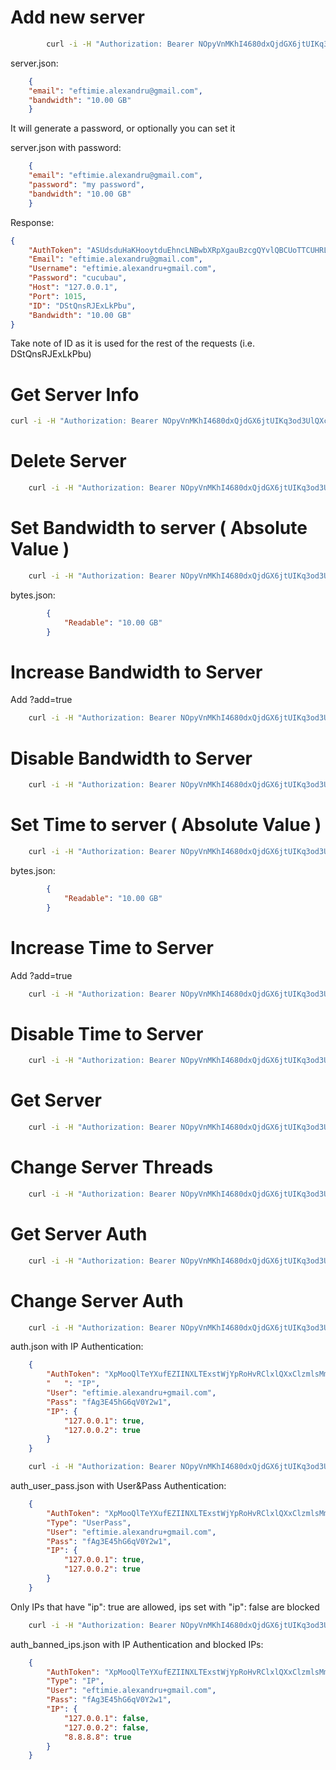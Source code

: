 # Add new server
```bash
        curl -i -H "Authorization: Bearer NOpyVnMKhI4680dxQjdGX6jtUIKq3od3UlQXcQDVrRkCCDuiv2gzDs7ryniuffgwmJO1IqGf" -X PUT -H "Content-Type: application/json" --data @server.json http://127.0.0.1:65001/server
```


server.json:
```json
    {
    "email": "eftimie.alexandru@gmail.com",
    "bandwidth": "10.00 GB"
    }
```


It will generate a password, or optionally you can set it

server.json with password:
```json
    {
    "email": "eftimie.alexandru@gmail.com",
    "password": "my password",
    "bandwidth": "10.00 GB"
    }
```

Response:
```json
{
    "AuthToken": "ASUdsduHaKHooytduEhncLNBwbXRpXgauBzcgQYvlQBCUoTTCUHRLBynlqCmXWs",
    "Email": "eftimie.alexandru@gmail.com",
    "Username": "eftimie.alexandru+gmail.com",
    "Password": "cucubau",
    "Host": "127.0.0.1",
    "Port": 1015,
    "ID": "DStQnsRJExLkPbu",
    "Bandwidth": "10.00 GB"
}
```

Take note of ID as it is used for the rest of the requests (i.e. DStQnsRJExLkPbu)

# Get Server Info
```bash
curl -i -H "Authorization: Bearer NOpyVnMKhI4680dxQjdGX6jtUIKq3od3UlQXcQDVrRkCCDuiv2gzDs7ryniuffgwmJO1IqGf" http://127.0.0.1:65001/server/DStQnsRJExLkPbu
```

# Delete Server
```bash
    curl -i -H "Authorization: Bearer NOpyVnMKhI4680dxQjdGX6jtUIKq3od3UlQXcQDVrRkCCDuiv2gzDs7ryniuffgwmJO1IqGf" -X DELETE -H "Content-Type: application/json" http://127.0.0.1:65001/server/DStQnsRJExLkPbu
```



# Set Bandwidth to server ( Absolute Value )
```bash
    curl -i -H "Authorization: Bearer NOpyVnMKhI4680dxQjdGX6jtUIKq3od3UlQXcQDVrRkCCDuiv2gzDs7ryniuffgwmJO1IqGf" -X PUT -H "Content-Type: application/json" --data @bytes.json http://127.0.0.1:65001/bandwidth/DStQnsRJExLkPbu
```

bytes.json:
```json
        {
            "Readable": "10.00 GB"
        }
```

# Increase Bandwidth to Server
Add ?add=true
```bash
    curl -i -H "Authorization: Bearer NOpyVnMKhI4680dxQjdGX6jtUIKq3od3UlQXcQDVrRkCCDuiv2gzDs7ryniuffgwmJO1IqGf" -X PUT -H "Content-Type: application/json" --data @bytes.json http://127.0.0.1:65001/bandwidth/WDlyeoxKtfNzeRl\?add\=true
```

# Disable Bandwidth to Server
```bash
    curl -i -H "Authorization: Bearer NOpyVnMKhI4680dxQjdGX6jtUIKq3od3UlQXcQDVrRkCCDuiv2gzDs7ryniuffgwmJO1IqGf" -X PUT -H "Content-Type: application/json" --data '{}' http://127.0.0.1:65001/bandwidth/DStQnsRJExLkPbu
```


# Set Time to server ( Absolute Value )
```bash
    curl -i -H "Authorization: Bearer NOpyVnMKhI4680dxQjdGX6jtUIKq3od3UlQXcQDVrRkCCDuiv2gzDs7ryniuffgwmJO1IqGf" -X PUT -H "Content-Type: application/json" --data @bytes.json http://127.0.0.1:65001/time/DStQnsRJExLkPbu
```

bytes.json:
```json
        {
            "Readable": "10.00 GB"
        }
```

# Increase Time to Server
Add ?add=true
```bash
    curl -i -H "Authorization: Bearer NOpyVnMKhI4680dxQjdGX6jtUIKq3od3UlQXcQDVrRkCCDuiv2gzDs7ryniuffgwmJO1IqGf" -X PUT -H "Content-Type: application/json" --data @bytes.json http://127.0.0.1:65001/time/WDlyeoxKtfNzeRl\?add\=true
```

# Disable Time to Server
```bash
    curl -i -H "Authorization: Bearer NOpyVnMKhI4680dxQjdGX6jtUIKq3od3UlQXcQDVrRkCCDuiv2gzDs7ryniuffgwmJO1IqGf" -X PUT -H "Content-Type: application/json" --data '{}' http://127.0.0.1:65001/time/DStQnsRJExLkPbu
```


# Get Server    
```bash
    curl -i -H "Authorization: Bearer NOpyVnMKhI4680dxQjdGX6jtUIKq3od3UlQXcQDVrRkCCDuiv2gzDs7ryniuffgwmJO1IqGf" http://127.0.0.1:65001/threads/DStQnsRJExLkPbu
```

# Change Server Threads
```bash
    curl -i -H "Authorization: Bearer NOpyVnMKhI4680dxQjdGX6jtUIKq3od3UlQXcQDVrRkCCDuiv2gzDs7ryniuffgwmJO1IqGf" -X PUT -H "Content-Type: application/json" --data @threads.json http://127.0.0.1:65001/threads/DStQnsRJExLkPbu
```



# Get Server Auth
```bash
    curl -i -H "Authorization: Bearer NOpyVnMKhI4680dxQjdGX6jtUIKq3od3UlQXcQDVrRkCCDuiv2gzDs7ryniuffgwmJO1IqGf" http://127.0.0.1:65001/auth/DStQnsRJExLkPbu
```

# Change Server Auth
```bash
    curl -i -H "Authorization: Bearer NOpyVnMKhI4680dxQjdGX6jtUIKq3od3UlQXcQDVrRkCCDuiv2gzDs7ryniuffgwmJO1IqGf" -X PUT -H "Content-Type: application/json" --data @auth.json http://127.0.0.1:65001/auth/DStQnsRJExLkPbu
```


auth.json with IP Authentication:
```json
    {
        "AuthToken": "XpMooQlTeYXufEZIINXLTExstWjYpRoHvRClxlQXxClzmlsMmJRgPgvzcEWwCcI",
        "   ": "IP",
        "User": "eftimie.alexandru+gmail.com",
        "Pass": "fAg3E45hG6qV0Y2w1",
        "IP": {
            "127.0.0.1": true,
            "127.0.0.2": true
        }
    }
```

```bash
    curl -i -H "Authorization: Bearer NOpyVnMKhI4680dxQjdGX6jtUIKq3od3UlQXcQDVrRkCCDuiv2gzDs7ryniuffgwmJO1IqGf" -X PUT -H "Content-Type: application/json" --data @auth_user_pass.json http://127.0.0.1:65001/auth/DStQnsRJExLkPbu
```
auth_user_pass.json with User&Pass Authentication:
```json
    {
        "AuthToken": "XpMooQlTeYXufEZIINXLTExstWjYpRoHvRClxlQXxClzmlsMmJRgPgvzcEWwCcI",
        "Type": "UserPass",
        "User": "eftimie.alexandru+gmail.com",
        "Pass": "fAg3E45hG6qV0Y2w1",
        "IP": {
            "127.0.0.1": true,
            "127.0.0.2": true
        }
    }
```

Only IPs that have "ip": true are allowed, ips set with "ip": false are blocked

```bash
    curl -i -H "Authorization: Bearer NOpyVnMKhI4680dxQjdGX6jtUIKq3od3UlQXcQDVrRkCCDuiv2gzDs7ryniuffgwmJO1IqGf" -X PUT -H "Content-Type: application/json" --data @auth_banned_ips.json http://127.0.0.1:65001/auth/DStQnsRJExLkPbu
```
auth_banned_ips.json with IP Authentication and blocked IPs:
```json
    {
        "AuthToken": "XpMooQlTeYXufEZIINXLTExstWjYpRoHvRClxlQXxClzmlsMmJRgPgvzcEWwCcI",
        "Type": "IP",
        "User": "eftimie.alexandru+gmail.com",
        "Pass": "fAg3E45hG6qV0Y2w1",
        "IP": {
            "127.0.0.1": false,
            "127.0.0.2": false,
            "8.8.8.8": true
        }
    }
```
